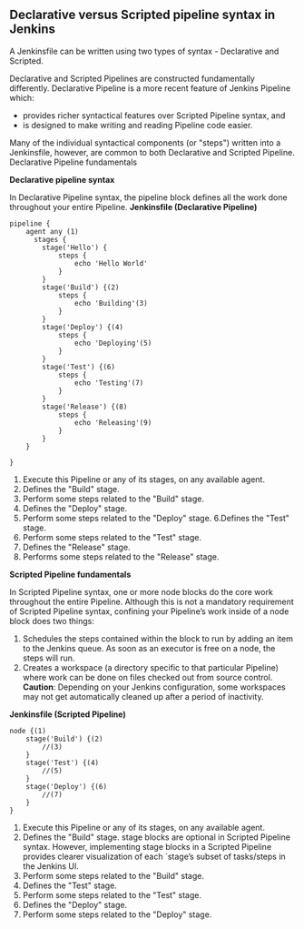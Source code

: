 ## Declarative versus Scripted pipeline syntax in Jenkins


A Jenkinsfile can be written using two types of syntax - Declarative and Scripted.

Declarative and Scripted Pipelines are constructed fundamentally differently. Declarative Pipeline is a more recent feature of Jenkins Pipeline which:
* provides richer syntactical features over Scripted Pipeline syntax, and
* is designed to make writing and reading Pipeline code easier.

Many of the individual syntactical components (or "steps") written into a Jenkinsfile, however, are common to both Declarative and Scripted Pipeline. 
Declarative Pipeline fundamentals

**Declarative pipeline syntax**

In Declarative Pipeline syntax, the pipeline block defines all the work done throughout your entire Pipeline.
**Jenkinsfile (Declarative Pipeline)**

    pipeline {
        agent any (1)
          stages {
            stage('Hello') {
                steps {
                    echo 'Hello World'
                }
            }
            stage('Build') {(2)
                steps {
                    echo 'Building'(3)
                }
            }
            stage('Deploy') {(4)
                steps {
                    echo 'Deploying'(5)
                }
            }
            stage('Test') {(6)
                steps {
                    echo 'Testing'(7)
                }
            }
            stage('Release') {(8)
                steps {
                    echo 'Releasing'(9)
                }
            }
        }
        
    }
1. Execute this Pipeline or any of its stages, on any available agent.
2. Defines the "Build" stage.
3. Perform some steps related to the "Build" stage.
4. Defines the "Deploy" stage.
5. Perform some steps related to the "Deploy" stage.
6.Defines the "Test" stage.
7. Perform some steps related to the "Test" stage.
8. Defines the "Release" stage.
9. Performs some steps related to the "Release" stage.

**Scripted Pipeline fundamentals**

In Scripted Pipeline syntax, one or more node blocks do the core work throughout the entire Pipeline. Although this is not a mandatory requirement of Scripted Pipeline syntax, confining your Pipeline’s work inside of a node block does two things:
1. Schedules the steps contained within the block to run by adding an item to the Jenkins queue. As soon as an executor is free on a node, the steps will run.
2. Creates a workspace (a directory specific to that particular Pipeline) where work can be done on files checked out from source control.
**Caution**: Depending on your Jenkins configuration, some workspaces may not get automatically cleaned up after a period of inactivity. 

**Jenkinsfile (Scripted Pipeline)**

    node {(1)
        stage('Build') {(2)
            //(3)
        }
        stage('Test') {(4)
            //(5)
        }
        stage('Deploy') {(6)
            //(7)
        }
    }

1. Execute this Pipeline or any of its stages, on any available agent.
2. Defines the "Build" stage. stage blocks are optional in Scripted Pipeline syntax. However, implementing stage blocks in a Scripted Pipeline provides clearer visualization of each `stage’s subset of tasks/steps in the Jenkins UI.
3. Perform some steps related to the "Build" stage.
4. Defines the "Test" stage.
5. Perform some steps related to the "Test" stage.
6. Defines the "Deploy" stage.
7. Perform some steps related to the "Deploy" stage.

